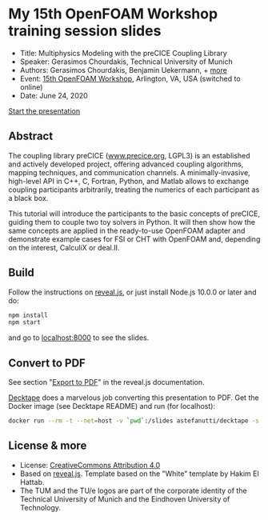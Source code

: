 # My 15th OpenFOAM Workshop training session slides

- Title: Multiphysics Modeling with the preCICE Coupling Library
- Speaker: Gerasimos Chourdakis, Technical University of Munich
- Authors: Gerasimos Chourdakis, Benjamin Uekermann, + [more](https://www.precice.org/about/)
- Event: [15th OpenFOAM Workshop](http://www.cpe.vt.edu/ofw15/), Arlington, VA, USA (switched to online)
- Date: June 24, 2020

[Start the presentation](https://makish.github.io/ofw15-slides/training/)

## Abstract

The coupling library preCICE (www.precice.org, LGPL3) is an established and actively developed project, offering advanced coupling algorithms, mapping techniques, and communication channels. A minimally-invasive, high-level API in C++, C, Fortran, Python, and Matlab allows to exchange coupling participants arbitrarily, treating the numerics of each participant as a black box.

This tutorial will introduce the participants to the basic concepts of preCICE, guiding them to couple two toy solvers in Python. It will then show how the same concepts are applied in the ready-to-use OpenFOAM adapter and demonstrate example cases for FSI or CHT with OpenFOAM and, depending on the interest, CalculiX or deal.II.

## Build

Follow the instructions on [reveal.js](https://revealjs.com/installation/), or just install Node.js 10.0.0 or later and do:

```bash
npm install
npm start
```

and go to [localhost:8000](http://localhost:8000/) to see the slides.

## Convert to PDF

See section "[Export to PDF](https://revealjs.com/pdf-export/)" in the reveal.js documentation.

[Decktape](https://github.com/astefanutti/decktape) does a marvelous job converting this presentation to PDF. Get the Docker image (see Decktape README) and run (for localhost):

```bash
docker run --rm -t --net=host -v `pwd`:/slides astefanutti/decktape -s 1024x768 http://localhost:8000 slides.pdf
```

## License & more

- License: [CreativeCommons Attribution 4.0](https://creativecommons.org/licenses/by/4.0/)
- Based on [reveal.js](https://github.com/hakimel/reveal.js). Template based on the "White" template by Hakim El Hattab.
- The TUM and the TU/e logos are part of the corporate identity of the Technical University of Munich and the Eindhoven University of Technology.
